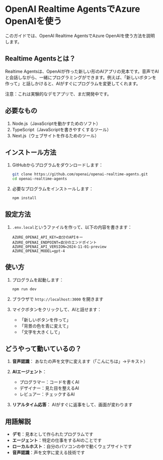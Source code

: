 # OpenAI Realtime AgentsでAzure OpenAIを使う

このガイドでは、OpenAI Realtime AgentsでAzure OpenAIを使う方法を説明します。

## Realtime Agentsとは？

Realtime Agentsは、OpenAIが作った新しい形のAIアプリの見本です。音声でAIと会話しながら、一緒にプログラミングができます。例えば、「新しいボタンを作って」と話しかけると、AIがすぐにプログラムを変更してくれます。

注意：これは実験的なデモアプリで、まだ開発中です。

## 必要なもの

1. Node.js（JavaScriptを動かすためのソフト）
2. TypeScript（JavaScriptを書きやすくするツール）
3. Next.js（ウェブサイトを作るためのツール）

## インストール方法

1. GitHubからプログラムをダウンロードします：
   ```bash
   git clone https://github.com/openai/openai-realtime-agents.git
   cd openai-realtime-agents
   ```

2. 必要なプログラムをインストールします：
   ```bash
   npm install
   ```

## 設定方法

1. `.env.local`というファイルを作って、以下の内容を書きます：
   ```
   AZURE_OPENAI_API_KEY=自分のAPIキー
   AZURE_OPENAI_ENDPOINT=自分のエンドポイント
   AZURE_OPENAI_API_VERSION=2024-11-01-preview
   AZURE_OPENAI_MODEL=gpt-4
   ```

## 使い方

1. プログラムを起動します：
   ```bash
   npm run dev
   ```

2. ブラウザで `http://localhost:3000` を開きます

3. マイクボタンをクリックして、AIと話せます：
   - 「新しいボタンを作って」
   - 「背景の色を青に変えて」
   - 「文字を大きくして」

## どうやって動いているの？

1. **音声認識**：
   あなたの声を文字に変えます（「こんにちは」→テキスト）

2. **AIエージェント**：
   - プログラマー：コードを書くAI
   - デザイナー：見た目を整えるAI
   - レビュアー：チェックするAI

3. **リアルタイム応答**：
   AIがすぐに返事をして、画面が変わります

## 用語解説

- **デモ**：見本として作られたプログラムです
- **エージェント**：特定の仕事をするAIのことです
- **ローカルホスト**：自分のパソコンの中で動くウェブサイトです
- **音声認識**：声を文字に変える技術です
